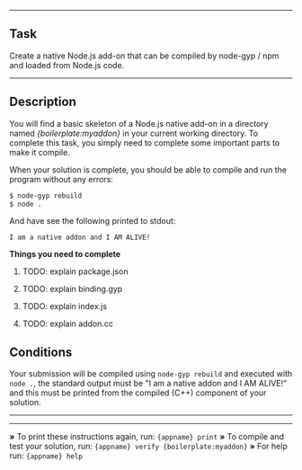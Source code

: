 ----------------------------------------------------------------------

## Task

Create a native Node.js add-on that can be compiled by node-gyp / npm and loaded from Node.js code.

----------------------------------------------------------------------

## Description

You will find a basic skeleton of a Node.js native add-on in a directory named
*{boilerplate:myaddon}* in your current working directory. To complete this task, you simply need to complete some important parts to make it compile.

When your solution is complete, you should be able to compile and run the program without any errors:

```sh
$ node-gyp rebuild
$ node .
```

And have see the following printed to stdout:

```
I am a native addon and I AM ALIVE!
```

**Things you need to complete**

1. TODO: explain package.json

2. TODO: explain binding.gyp

3. TODO: explain index.js

4. TODO: explain addon.cc


## Conditions

Your submission will be compiled using `node-gyp rebuild` and executed with `node .`, the standard output must be "I am a native addon and I AM ALIVE!" and this must be printed from the compiled (C++) component of your solution.

----------------------------------------------------------------------

----------------------------------------------------------------------

 __»__ To print these instructions again, run: `{appname} print`
 __»__ To compile and test your solution, run: `{appname} verify {boilerplate:myaddon}`
 __»__ For help run: `{appname} help`

